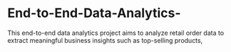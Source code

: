 # End-to-End-Data-Analytics-
This end-to-end data analytics project aims to analyze retail order data to extract meaningful business insights such as top-selling products,
